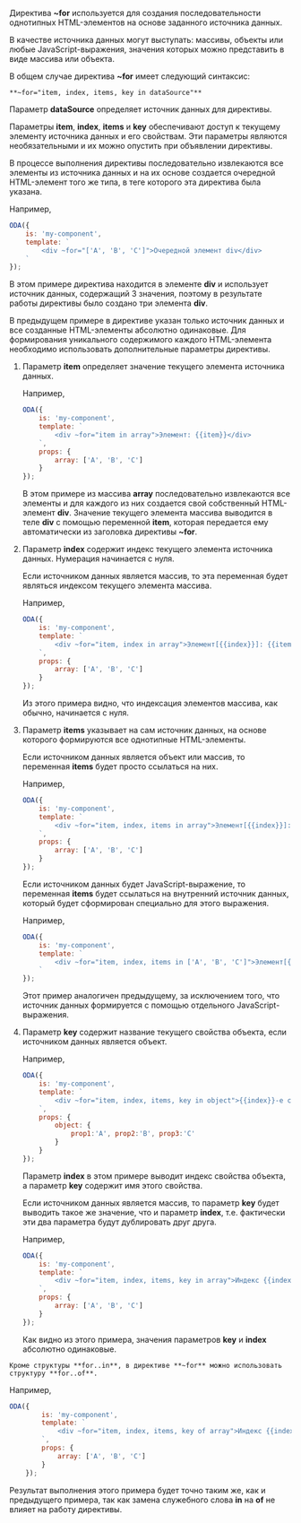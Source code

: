 ﻿Директива **~for** используется для создания последовательности однотипных HTML-элементов на основе заданного источника данных.

В качестве источника данных могут выступать: массивы, объекты или любые JavaScript-выражения, значения которых можно представить в виде массива или объекта.

В общем случае директива **~for** имеет следующий синтаксис:

```info md_hideicon
**~for="item, index, items, key in dataSource"**
```

Параметр **dataSource** определяет источник данных для директивы.

Параметры **item**, **index**, **items** и **key** обеспечивают доступ к текущему элементу источника данных и его свойствам. Эти параметры являются необязательными и их можно опустить при объявлении директивы.

В процессе выполнения директивы последовательно извлекаются все элементы из источника данных и на их основе создается очередной HTML-элемент того же типа, в теге которого эта директива была указана.

Например,

```javascript _run_edit_[my-component.js]
ODA({
    is: 'my-component',
    template: `
        <div ~for="['A', 'B', 'C']">Очередной элемент div</div>
    `
});
```

В этом примере директива находится в элементе **div** и использует источник данных, содержащий 3 значения, поэтому в результате работы директивы было создано три элемента **div**.

В предыдущем примере в директиве указан только источник данных и все созданные HTML-элементы абсолютно одинаковые. Для формирования уникального содержимого каждого HTML-элемента необходимо использовать дополнительные параметры директивы.

1. Параметр **item** определяет значение текущего элемента источника данных.

    Например,

    ```javascript _run_edit_[my-component.js]
    ODA({
        is: 'my-component',
        template: `
            <div ~for="item in array">Элемент: {{item}}</div>
        `,
        props: {
            array: ['A', 'B', 'C']
        }
    });
    ```

    В этом примере из массива **array** последовательно извлекаются все элементы и для каждого из них создается свой собственный HTML-элемент **div**. Значение текущего элемента массива выводится в теле **div** с помощью переменной **item**, которая передается ему автоматически из заголовка директивы **~for**.

1. Параметр **index** содержит индекс текущего элемента источника данных. Нумерация начинается с нуля.

    Если источником данных является массив, то эта переменная будет являться индексом текущего элемента массива.

    Например,

    ```javascript _run_edit_[my-component.js]
    ODA({
        is: 'my-component',
        template: `
            <div ~for="item, index in array">Элемент[{{index}}]: {{item}}</div>
        `,
        props: {
            array: ['A', 'B', 'C']
        }
    });
    ```

    Из этого примера видно, что индексация элементов массива, как обычно, начинается с нуля.

1. Параметр **items** указывает на сам источник данных, на основе которого формируются все однотипные HTML-элементы.

    Если источником данных является объект или массив, то переменная **items** будет просто ссылаться на них.

    Например,

    ```javascript _run_edit_[my-component.js]
    ODA({
        is: 'my-component',
        template: `
            <div ~for="item, index, items in array">Элемент[{{index}}]: {{item}} - array: {{items}}</div>
        `,
        props: {
            array: ['A', 'B', 'C']
        }
    });
    ```

    Если источником данных будет JavaScript-выражение, то переменная **items** будет ссылаться на внутренний источник данных, который будет сформирован специально для этого выражения.

    Например,

    ```javascript _run_edit_[my-component.js]
    ODA({
        is: 'my-component',
        template: `
            <div ~for="item, index, items in ['A', 'B', 'C']">Элемент[{{index}}]: {{item}} - array: {{items}}</div>
        `
    });
    ```

    Этот пример аналогичен предыдущему, за исключением того, что источник данных формируется с помощью отдельного JavaScript-выражения.

1. Параметр **key** содержит название текущего свойства объекта, если источником данных является объект.

    Например,

    ```javascript _run_edit_[my-component.js]
    ODA({
        is: 'my-component',
        template: `
            <div ~for="item, index, items, key in object">{{index}}-е свойство {{key}}: {{item}} -- object: {{JSON.stringify(items)}}</div>
        `,
        props: {
            object: {
                prop1:'A', prop2:'B', prop3:'C'
            }
        }
    });
    ```

    Параметр **index** в этом примере выводит индекс свойства объекта, а параметр **key** содержит имя этого свойства.

    Если источником данных является массив, то параметр **key** будет выводить такое же значение, что и параметр **index**, т.е. фактически эти два параметра будут дублировать друг друга.

    Например,

    ```javascript _run_edit_[my-component.js]
    ODA({
        is: 'my-component',
        template: `
            <div ~for="item, index, items, key in array">Индекс {{index}} - элемент[{{key}}]: {{item}} -- array: {{items}}</div>
        `,
        props: {
            array: ['A', 'B', 'C']
        }
    });
    ```

    Как видно из этого примера, значения параметров **key** и **index** абсолютно одинаковые.

```info_md
Кроме структуры **for..in**, в директиве **~for** можно использовать структуру **for..of**.
```

Например,

```javascript _run_edit_[my-component.js]
ODA({
        is: 'my-component',
        template: `
            <div ~for="item, index, items, key of array">Индекс {{index}} - элемент[{{key}}]: {{item}} -- array: {{items}}</div>
        `,
        props: {
            array: ['A', 'B', 'C']
        }
    });
```

Результат выполнения этого примера будет точно таким же, как и предыдущего примера, так как замена служебного слова **in** на **of** не влияет на работу директивы.
